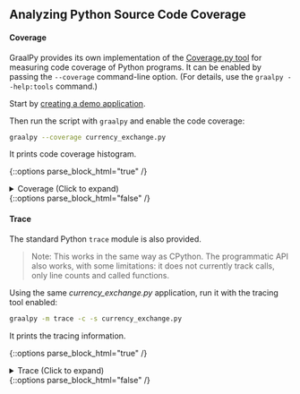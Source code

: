 ## Analyzing Python Source Code Coverage

#### Coverage

GraalPy provides its own implementation of the [Coverage.py tool](https://pypi.org/project/coverage/) for measuring code coverage of Python programs.
It can be enabled by passing the `--coverage` command-line option. 
(For details, use the `graalpy --help:tools` command.)

Start by [creating a demo application](Creating_a_Demo_Application.md).

Then run the script with `graalpy` and enable the code coverage:
```bash
graalpy --coverage currency_exchange.py
```

It prints code coverage histogram.

{::options parse_block_html="true" /}
<details><summary markdown="span">Coverage (Click to expand)</summary>
```bash
------------------------------------------------------------------------------------------------------------------------------------------------
Code coverage histogram.
  Shows what percent of each element was covered during execution
------------------------------------------------------------------------------------------------------------------------------------------------
 Path                                                                                                       |  Statements |    Lines |    Roots
------------------------------------------------------------------------------------------------------------------------------------------------
 <venv-dir>/lib/python3.10/site-packages/_distutils_hack/__init__.py           |       0.00% |    0.00% |    0.00%
 <venv-dir>/lib/python3.10/site-packages/bs4/__init__.py                       |      56.10% |   56.14% |   55.26%
 <venv-dir>/lib/python3.10/site-packages/bs4/builder/__init__.py               |      79.12% |   78.84% |   50.00%
 ...
 <install-dir>/lib/python3.10/ntpath.py                               |      10.89% |   11.09% |    3.03%
 <install-dir>/lib/python3.10/operator.py                             |       5.65% |    5.78% |    4.11%
 <install-dir>/lib/python3.10/os.py                                   |       8.11% |    7.76% |   15.22%
 ...
 <install-dir>/lib/python3.10/traceback.py                            |      19.95% |   19.17% |   10.87%
 ...
 <src-dir>/currency_exchange.py                                       |     100.00% |  100.00% |  100.00%
------------------------------------------------------------------------------------------------------------------------------------------------
```
</details>
{::options parse_block_html="false" /}

<br>

#### Trace

The standard Python `trace` module is also provided.
> Note: This works in the same way as CPython.
The programmatic API also works, with some limitations: it does not currently track calls, only line counts and called functions.

Using the same _currency\_exchange.py_ application, run it with the tracing tool enabled:
```bash
graalpy -m trace -c -s currency_exchange.py
```

It prints the tracing information.

{::options parse_block_html="true" /}
<details><summary markdown="span">Trace (Click to expand)</summary>
```bash
lines   cov%   module   (path)
    9   100%   __about__   (<venv-dir>/lib/python3.10/site-packages/pkg_resources/_vendor/packaging/__about__.py)
   51   100%   __future__   (<install-dir>/lib/python3.10/__future__.py)
    1   100%   __init__   (<venv-dir>/lib/python3.10/site-packages/pyfiglet/fonts/__init__.py)
...
```
</details>
{::options parse_block_html="false" /}

<br>